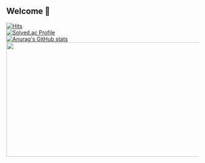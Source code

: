 ## Welcome 👋
[![Hits](https://hits.seeyoufarm.com/api/count/incr/badge.svg?url=https%3A%2F%2Fgithub.com%2Ftrash12345%2FMoKoCoBall&count_bg=%2379C83D&title_bg=%23555555&icon=&icon_color=%23E7E7E7&title=TODAY&edge_flat=false)](https://hits.seeyoufarm.com)
<br>
[![Solved.ac Profile](http://mazassumnida.wtf/api/v2/generate_badge?boj=trash12345)](https://solved.ac/trash12345/)
<br>
[![Anurag's GitHub stats](https://github-readme-stats.vercel.app/api?username=MoKoCoBall)](https://github.com/anuraghazra/github-readme-stats)
<br>
<a href="https://github.com/devxb/gitanimals">
<img
  src="https://render.gitanimals.org/farms/trash12345"
  width="600"
  height="300"
/>
</a>

<!--
**MoKoCoBall/MoKoCoBall** is a ✨ _special_ ✨ repository because its `README.md` (this file) appears on your GitHub profile.

Here are some ideas to get you started:

- 🔭 I’m currently working on ...
- 🌱 I’m currently learning ...
- 👯 I’m looking to collaborate on ...
- 🤔 I’m looking for help with ...
- 💬 Ask me about ...
- 📫 How to reach me: ...
- 😄 Pronouns: ...
- ⚡ Fun fact: ...
-->
